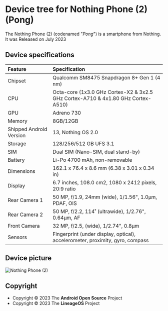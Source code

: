 # Device tree for Nothing Phone (2) (Pong)

The Nothing Phone (2) (codenamed "*Pong*") is a smartphone from Nothing. It was Released on July 2023

## Device specifications

| Feature                 | Specification                                                                    |
| :---------------------- | :--------------------------------------------------------------------------------|
| Chipset                 | Qualcomm SM8475 Snapdragon 8+ Gen 1 (4 nm)                                       |
| CPU                     | Octa-core (1x3.0 GHz Cortex-X2 & 3x2.5 GHz Cortex-A710 & 4x1.80 GHz Cortex-A510) |
| GPU                     | Adreno 730                                                                       |
| Memory                  | 8GB/12GB                                                                         |
| Shipped Android Version | 13, Nothing OS 2.0                                                               |
| Storage                 | 128/256/512 GB UFS 3.1                                                           |
| SIM                     | Dual SIM (Nano-SIM, dual stand-by)                                               |
| Battery                 | Li-Po 4700 mAh, non-removable                                                    |
| Dimensions              | 162.1 x 76.4 x 8.6 mm (6.38 x 3.01 x 0.34 in)                                    |
| Display                 | 6.7 inches, 108.0 cm2, 1080 x 2412 pixels, 20:9 ratio                            |
| Rear Camera 1           | 50 MP, f/1.9, 24mm (wide), 1/1.56", 1.0µm, PDAF, OIS                             |
| Rear Camera 2           | 50 MP, f/2.2, 114˚ (ultrawide), 1/2.76", 0.64µm, AF                              |
| Front Camera            | 32 MP, f/2.5, (wide), 1/2.74", 0.8µm                                             |
| Sensors                 | Fingerprint (under display, optical), accelerometer, proximity, gyro, compass    |

## Device picture
![Nothing Phone (2)](https://fdn2.gsmarena.com/vv/pics/nothing/nothing-phone2-2.jpg)

## Copyright
 - Copyright © 2023 The **Android Open Source** Project
 - Copyright © 2023 The **LineageOS** Project
